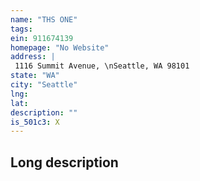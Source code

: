 ```yaml
---
name: "THS ONE"
tags:
ein: 911674139
homepage: "No Website"
address: |
 1116 Summit Avenue, \nSeattle, WA 98101
state: "WA"
city: "Seattle"
lng: 
lat: 
description: ""
is_501c3: X
---
```


## Long description


